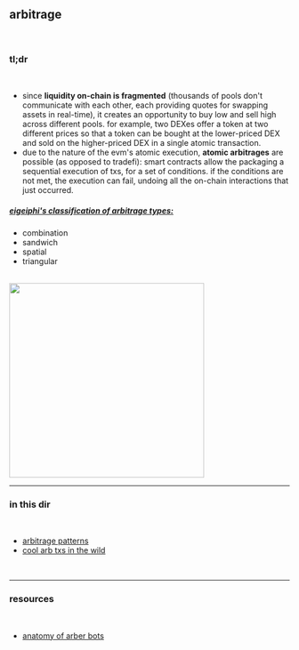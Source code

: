 ## arbitrage

<br>

### tl;dr

<br>


* since **liquidity on-chain is fragmented** (thousands of pools don't communicate with each other, each providing quotes for swapping assets in real-time), it creates an opportunity to buy low and sell high across different pools. for example, two DEXes offer a token at two different prices so that a token can be bought at the lower-priced DEX and sold on the higher-priced DEX in a single atomic transaction.
* due to the nature of the evm's atomic execution, **atomic arbitrages** are possible (as opposed to tradefi): smart contracts allow the packaging a sequential execution of txs, for a set of conditions. if the conditions are not met, the execution can fail, undoing all the on-chain interactions that just occurred.

##### [eigeiphi's classification of arbitrage types:](https://mirror.xyz/0xc19565163aFdEe3783FC970E4Bd0275B11848d34/a_v8f9yRqRFAvmOaEltTkPJSt1geSAwQdDps2Avb-DA)

* combination
* sandwich
* spatial
* triangular

<br>

<img width="350" src="https://user-images.githubusercontent.com/1130416/217386455-c829a750-3bf1-4786-899d-adcb7d816573.png">



<br>

----

### in this dir

<br>

* [arbitrage patterns](patterns)
* [cool arb txs in the wild](mev_bots_wild)


<br>

----

### resources

<br>

* [anatomy of arber bots](https://github.com/go-outside-labs/mev-toolkit/blob/main/anatomy_of_mev_bots/bots/arbers.md)


